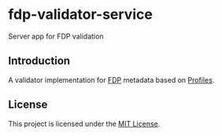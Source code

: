 # fdp-validator-service
Server app for FDP validation

## Introduction
A validator implementation for [FDP](https://github.com/FAIRDataTeam/FAIRDataPoint) metadata based on [Profiles](https://www.w3.org/TR/dx-prof/).

## License
This project is licensed under the [MIT License](LICENSE).
